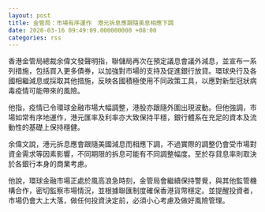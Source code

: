 ```yaml
---
layout: post
title: 金管局：市場有序運作　港元拆息應跟隨美息相應下調
date: 2020-03-16 09:49:09.000000000 +08:00
categories: rss
---
```


香港金管局總裁余偉文發聲明指，聯儲局再次在預定議息會議外減息，並宣布一系列措施，包括買入更多債券，以加強對市場的支持及促進銀行放貸。環球央行及各國相繼減息或採取其他措施，反映各國積極使用不同政策工具，以應對新型冠狀病毒疫情可能帶來的風險。

他指，疫情已令環球金融市場大幅調整，港股亦跟隨外圍出現波動。但他強調，市場如常有序地運作，港元匯率及利率亦大致保持平穩，銀行體系在充足的資本及流動性的基礎上保持穩健。

余偉文說，港元拆息應會跟隨美國減息而相應下調，不過實際的調整仍會受市場對資金需求等因素影響，不同期限的拆息可能有不同調整幅度。至於存貸息率則取決於各銀行本身的商業考慮。

他說，環球金融市場正處於風高浪急時刻，金管局會繼續保持警覺，與其他監管機構合作，密切監察市場情況，並根據聯匯制度確保香港貨幣穩定。並提醒投資者，市場仍會大上大落，做任何投資決定前，必須小心考慮及做好風險管理。
